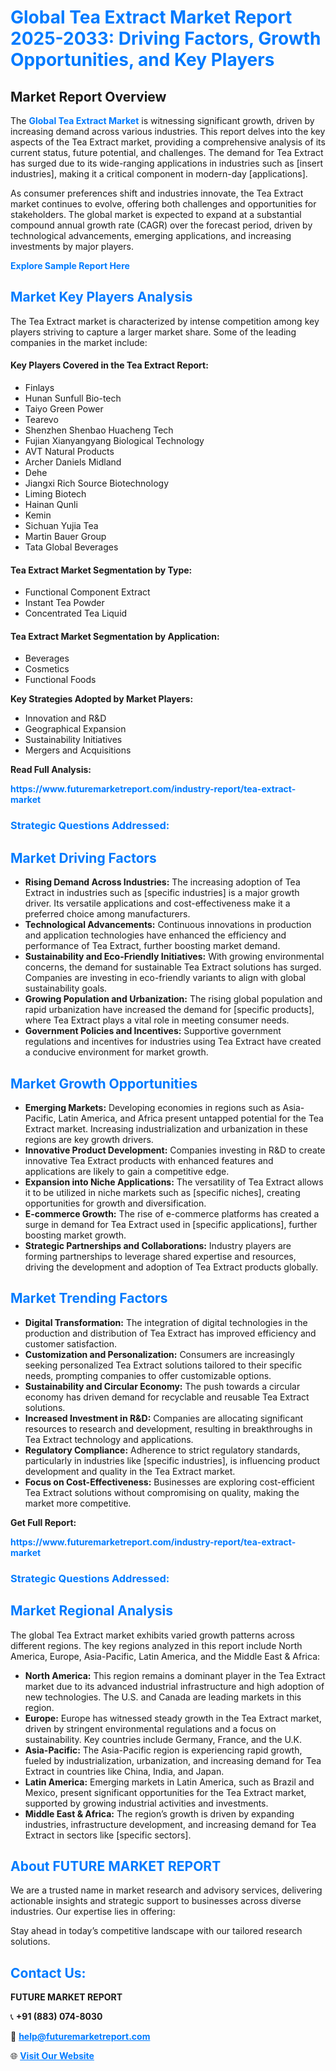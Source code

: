 <h1 style="color: #007BFF;">Global Tea Extract Market Report 2025-2033: Driving Factors, Growth Opportunities, and Key Players</h1>

<section id="overview">
<h2>Market Report Overview</h2>
<p>The <a href="https://www.futuremarketreport.com/industry-report/tea-extract-market" style="color: #007BFF; text-decoration: none;"><strong>Global Tea Extract Market</strong></a> is witnessing significant growth, driven by increasing demand across various industries. This report delves into the key aspects of the Tea Extract market, providing a comprehensive analysis of its current status, future potential, and challenges. The demand for Tea Extract has surged due to its wide-ranging applications in industries such as [insert industries], making it a critical component in modern-day [applications].</p>
<p>As consumer preferences shift and industries innovate, the Tea Extract market continues to evolve, offering both challenges and opportunities for stakeholders. The global market is expected to expand at a substantial compound annual growth rate (CAGR) over the forecast period, driven by technological advancements, emerging applications, and increasing investments by major players.</p>
</section>

<section id="overview">
<p><a href="https://www.futuremarketreport.com/request-sample/reportId=27572" style="color: #007BFF; text-decoration: none;"><strong>Explore Sample Report Here</strong></a></p>
</section>

<section id="key-players">
<h2 style="color: #007BFF;">Market Key Players Analysis</h2>
<p>The Tea Extract market is characterized by intense competition among key players striving to capture a larger market share. Some of the leading companies in the market include:</p>
<h4>Key Players Covered in the Tea Extract Report:</h4>
<ul><li>Finlays</li><li>Hunan Sunfull Bio-tech</li><li>Taiyo Green Power</li><li>Tearevo</li><li>Shenzhen Shenbao Huacheng Tech</li><li>Fujian Xianyangyang Biological Technology</li><li>AVT Natural Products</li><li>Archer Daniels Midland</li><li>Dehe</li><li>Jiangxi Rich Source Biotechnology</li><li>Liming Biotech</li><li>Hainan Qunli</li><li>Kemin</li><li>Sichuan Yujia Tea</li><li>Martin Bauer Group</li><li>Tata Global Beverages</li></ul>
<h4>Tea Extract Market Segmentation by Type:</h4>
<ul><li>Functional Component Extract</li><li>Instant Tea Powder</li><li>Concentrated Tea Liquid</li></ul>

<h4>Tea Extract Market Segmentation by Application:</h4>
<ul><li>Beverages</li><li>Cosmetics</li><li>Functional Foods</li></ul>
<p><strong>Key Strategies Adopted by Market Players:</strong></p>
<ul>
<li>Innovation and R&D</li>
<li>Geographical Expansion</li>
<li>Sustainability Initiatives</li>
<li>Mergers and Acquisitions</li>
</ul>
</section>

<section>
<p><strong>Read Full Analysis: </strong></p><a href="https://www.futuremarketreport.com/industry-report/tea-extract-market" style="color: #007BFF; text-decoration: none;"><strong>https://www.futuremarketreport.com/industry-report/tea-extract-market</strong></a>
<h3 style="color: #007BFF;">Strategic Questions Addressed:</h3>
</section>

<section id="driving-factors">
<h2 style="color: #007BFF;">Market Driving Factors</h2>
<ul>
<li><strong>Rising Demand Across Industries:</strong> The increasing adoption of Tea Extract in industries such as [specific industries] is a major growth driver. Its versatile applications and cost-effectiveness make it a preferred choice among manufacturers.</li>
<li><strong>Technological Advancements:</strong> Continuous innovations in production and application technologies have enhanced the efficiency and performance of Tea Extract, further boosting market demand.</li>
<li><strong>Sustainability and Eco-Friendly Initiatives:</strong> With growing environmental concerns, the demand for sustainable Tea Extract solutions has surged. Companies are investing in eco-friendly variants to align with global sustainability goals.</li>
<li><strong>Growing Population and Urbanization:</strong> The rising global population and rapid urbanization have increased the demand for [specific products], where Tea Extract plays a vital role in meeting consumer needs.</li>
<li><strong>Government Policies and Incentives:</strong> Supportive government regulations and incentives for industries using Tea Extract have created a conducive environment for market growth.</li>
</ul>
</section>

<section id="growth-opportunities">
<h2 style="color: #007BFF;">Market Growth Opportunities</h2>
<ul>
<li><strong>Emerging Markets:</strong> Developing economies in regions such as Asia-Pacific, Latin America, and Africa present untapped potential for the Tea Extract market. Increasing industrialization and urbanization in these regions are key growth drivers.</li>
<li><strong>Innovative Product Development:</strong> Companies investing in R&D to create innovative Tea Extract products with enhanced features and applications are likely to gain a competitive edge.</li>
<li><strong>Expansion into Niche Applications:</strong> The versatility of Tea Extract allows it to be utilized in niche markets such as [specific niches], creating opportunities for growth and diversification.</li>
<li><strong>E-commerce Growth:</strong> The rise of e-commerce platforms has created a surge in demand for Tea Extract used in [specific applications], further boosting market growth.</li>
<li><strong>Strategic Partnerships and Collaborations:</strong> Industry players are forming partnerships to leverage shared expertise and resources, driving the development and adoption of Tea Extract products globally.</li>
</ul>
</section>

<section id="trending-factors">
<h2 style="color: #007BFF;">Market Trending Factors</h2>
<ul>
<li><strong>Digital Transformation:</strong> The integration of digital technologies in the production and distribution of Tea Extract has improved efficiency and customer satisfaction.</li>
<li><strong>Customization and Personalization:</strong> Consumers are increasingly seeking personalized Tea Extract solutions tailored to their specific needs, prompting companies to offer customizable options.</li>
<li><strong>Sustainability and Circular Economy:</strong> The push towards a circular economy has driven demand for recyclable and reusable Tea Extract solutions.</li>
<li><strong>Increased Investment in R&D:</strong> Companies are allocating significant resources to research and development, resulting in breakthroughs in Tea Extract technology and applications.</li>
<li><strong>Regulatory Compliance:</strong> Adherence to strict regulatory standards, particularly in industries like [specific industries], is influencing product development and quality in the Tea Extract market.</li>
<li><strong>Focus on Cost-Effectiveness:</strong> Businesses are exploring cost-efficient Tea Extract solutions without compromising on quality, making the market more competitive.</li>
</ul>
</section>

<section>
<p><strong>Get Full Report: </strong></p><a href="https://www.futuremarketreport.com/industry-report/tea-extract-market" style="color: #007BFF; text-decoration: none;"><strong>https://www.futuremarketreport.com/industry-report/tea-extract-market</strong></a>
<h3 style="color: #007BFF;">Strategic Questions Addressed:</h3>
</section>


<section id="regional-analysis">
<h2 style="color: #007BFF;">Market Regional Analysis</h2>
<p>The global Tea Extract market exhibits varied growth patterns across different regions. The key regions analyzed in this report include North America, Europe, Asia-Pacific, Latin America, and the Middle East & Africa:</p>
<ul>
<li><strong>North America:</strong> This region remains a dominant player in the Tea Extract market due to its advanced industrial infrastructure and high adoption of new technologies. The U.S. and Canada are leading markets in this region.</li>
<li><strong>Europe:</strong> Europe has witnessed steady growth in the Tea Extract market, driven by stringent environmental regulations and a focus on sustainability. Key countries include Germany, France, and the U.K.</li>
<li><strong>Asia-Pacific:</strong> The Asia-Pacific region is experiencing rapid growth, fueled by industrialization, urbanization, and increasing demand for Tea Extract in countries like China, India, and Japan.</li>
<li><strong>Latin America:</strong> Emerging markets in Latin America, such as Brazil and Mexico, present significant opportunities for the Tea Extract market, supported by growing industrial activities and investments.</li>
<li><strong>Middle East & Africa:</strong> The region’s growth is driven by expanding industries, infrastructure development, and increasing demand for Tea Extract in sectors like [specific sectors].</li>
</ul>
</section>

<footer>
<h2 style="color: #007BFF;">About FUTURE MARKET REPORT</h2>
<p>We are a trusted name in market research and advisory services, delivering actionable insights and strategic support to businesses across diverse industries. Our expertise lies in offering:</p>

<p>Stay ahead in today’s competitive landscape with our tailored research solutions.</p>

<h2 style="color: #007BFF;">Contact Us:</h2>
<p><strong>FUTURE MARKET REPORT</strong></p>
<p>📞 <strong>+91 (883) 074-8030</strong></p>
<p>📧 <strong><a href="mailto:help@futuremarketreport.com" style="color: #007BFF;">help@futuremarketreport.com</a></strong></p>
<p>🌐 <strong><a href="https://www.futuremarketreport.com/" style="color: #007BFF;">Visit Our Website</a></strong></p>
</footer>